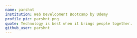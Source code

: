 ```yaml
---
name: parshnt
institution: Web Development Bootcamp by Udemy
profile_pic: parshnt.png
quote: Technology is best when it brings people together.
github_user: parshnt
---
```

